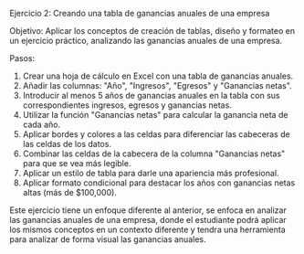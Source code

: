 Ejercicio 2: Creando una tabla de ganancias anuales de una empresa

Objetivo: Aplicar los conceptos de creación de tablas, diseño y formateo en un ejercicio práctico, analizando las ganancias anuales de una empresa.

Pasos:

1. Crear una hoja de cálculo en Excel con una tabla de ganancias anuales.
2. Añadir las columnas: "Año", "Ingresos", "Egresos" y "Ganancias netas".
3. Introducir al menos 5 años de ganancias anuales en la tabla con sus correspondientes ingresos, egresos y ganancias netas.
4. Utilizar la función "Ganancias netas" para calcular la ganancia neta de cada año.
5. Aplicar bordes y colores a las celdas para diferenciar las cabeceras de las celdas de los datos.
6. Combinar las celdas de la cabecera de la columna "Ganancias netas" para que se vea más legible.
7. Aplicar un estilo de tabla para darle una apariencia más profesional.
8. Aplicar formato condicional para destacar los años con ganancias netas altas (más de $100,000).

Este ejercicio tiene un enfoque diferente al anterior, se enfoca en analizar las ganancias anuales de una empresa, donde el estudiante podrá aplicar los mismos conceptos en un contexto diferente y tendra una herramienta para analizar de forma visual las ganancias anuales.



